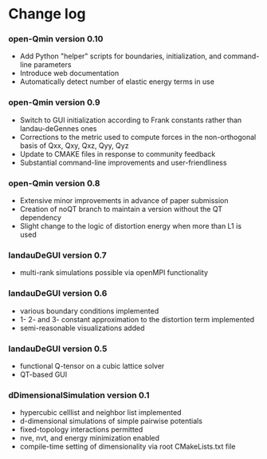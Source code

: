 # Change log

### open-Qmin version 0.10
* Add Python "helper" scripts for boundaries, initialization, and command-line parameters
* Introduce web documentation 
* Automatically detect number of elastic energy terms in use

### open-Qmin version 0.9

* Switch to GUI initialization according to Frank constants rather than landau-deGennes ones
* Corrections to the metric used to compute forces in the non-orthogonal basis of Qxx, Qxy, Qxz, Qyy, Qyz
* Update to CMAKE files in response to community feedback
* Substantial command-line improvements and user-friendliness

### open-Qmin version 0.8

* Extensive minor improvements in advance of paper submission
* Creation of noQT branch to maintain a version without the QT dependency
* Slight change to the logic of distortion energy when more than L1 is used

### landauDeGUI version 0.7

* multi-rank simulations possible via openMPI functionality

### landauDeGUI version 0.6
* various boundary conditions implemented
* 1- 2- and 3- constant approximation to the distortion term implemented
* semi-reasonable visualizations added


### landauDeGUI version 0.5

* functional Q-tensor on a cubic lattice solver
* QT-based GUI

### dDimensionalSimulation version 0.1

* hypercubic celllist and neighbor list implemented
* d-dimensional simulations of simple pairwise potentials
* fixed-topology interactions permitted
* nve, nvt, and energy minimization enabled
* compile-time setting of dimensionality via root CMakeLists.txt file

